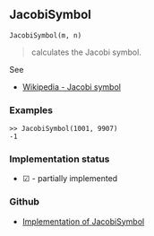 ## JacobiSymbol

```
JacobiSymbol(m, n)
```

> calculates the Jacobi symbol.

See
* [Wikipedia - Jacobi symbol](https://en.wikipedia.org/wiki/Jacobi_symbol)

### Examples

```
>> JacobiSymbol(1001, 9907)
-1
```






### Implementation status

* &#x2611; - partially implemented

### Github

* [Implementation of JacobiSymbol](https://github.com/axkr/symja_android_library/blob/master/symja_android_library/matheclipse-core/src/main/java/org/matheclipse/core/builtin/NumberTheory.java#L3243) 

